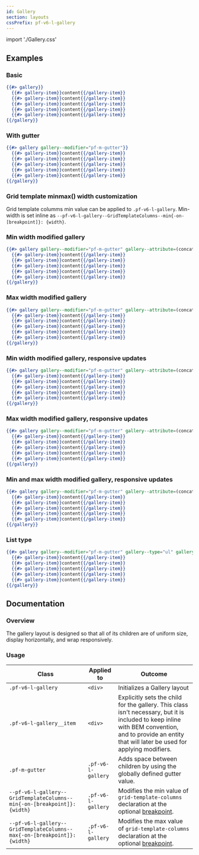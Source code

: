 ```yaml
---
id: Gallery
section: layouts
cssPrefix: pf-v6-l-gallery
---
```


import './Gallery.css'

## Examples

### Basic

```hbs
{{#> gallery}}
  {{#> gallery-item}}content{{/gallery-item}}
  {{#> gallery-item}}content{{/gallery-item}}
  {{#> gallery-item}}content{{/gallery-item}}
  {{#> gallery-item}}content{{/gallery-item}}
  {{#> gallery-item}}content{{/gallery-item}}
{{/gallery}}
```

### With gutter

```hbs
{{#> gallery gallery--modifier="pf-m-gutter"}}
  {{#> gallery-item}}content{{/gallery-item}}
  {{#> gallery-item}}content{{/gallery-item}}
  {{#> gallery-item}}content{{/gallery-item}}
  {{#> gallery-item}}content{{/gallery-item}}
  {{#> gallery-item}}content{{/gallery-item}}
{{/gallery}}
```

### Grid template minmax() width customization

Grid template columms min value can be applied to <code>.pf-v6-l-gallery</code>. Min-width is set inline as `--pf-v6-l-gallery--GridTemplateColumns--min{-on-[breakpoint]}: {width}`.

### Min width modified gallery

```hbs
{{#> gallery gallery--modifier="pf-m-gutter" gallery--attribute=(concat 'style="--' (pfv "unset-prefix") 'l-gallery--GridTemplateColumns--min: 150px;"')}}
  {{#> gallery-item}}content{{/gallery-item}}
  {{#> gallery-item}}content{{/gallery-item}}
  {{#> gallery-item}}content{{/gallery-item}}
  {{#> gallery-item}}content{{/gallery-item}}
  {{#> gallery-item}}content{{/gallery-item}}
{{/gallery}}
```

### Max width modified gallery

```hbs
{{#> gallery gallery--modifier="pf-m-gutter" gallery--attribute=(concat 'style="--' (pfv "unset-prefix") 'l-gallery--GridTemplateColumns--max: 300px;"')}}
  {{#> gallery-item}}content{{/gallery-item}}
  {{#> gallery-item}}content{{/gallery-item}}
  {{#> gallery-item}}content{{/gallery-item}}
  {{#> gallery-item}}content{{/gallery-item}}
  {{#> gallery-item}}content{{/gallery-item}}
{{/gallery}}
```

### Min width modified gallery, responsive updates

```hbs
{{#> gallery gallery--modifier="pf-m-gutter" gallery--attribute=(concat 'style="--' (pfv "unset-prefix") 'l-gallery--GridTemplateColumns--min-on-md: 100px; --' (pfv "unset-prefix") 'l-gallery--GridTemplateColumns--min-on-lg: 150px; --' (pfv "unset-prefix") 'l-gallery--GridTemplateColumns--min-on-xl: 200px; --' (pfv "unset-prefix") 'l-gallery--GridTemplateColumns--min-on-2xl: 300px;"')}}
  {{#> gallery-item}}content{{/gallery-item}}
  {{#> gallery-item}}content{{/gallery-item}}
  {{#> gallery-item}}content{{/gallery-item}}
  {{#> gallery-item}}content{{/gallery-item}}
  {{#> gallery-item}}content{{/gallery-item}}
{{/gallery}}
```

### Max width modified gallery, responsive updates

```hbs
{{#> gallery gallery--modifier="pf-m-gutter" gallery--attribute=(concat 'style="--' (pfv "unset-prefix") 'l-gallery--GridTemplateColumns--max-on-md: 280px; --' (pfv "unset-prefix") 'l-gallery--GridTemplateColumns--max-on-lg: 320px; --' (pfv "unset-prefix") 'l-gallery--GridTemplateColumns--max-on-2xl: 400px;"')}}
  {{#> gallery-item}}content{{/gallery-item}}
  {{#> gallery-item}}content{{/gallery-item}}
  {{#> gallery-item}}content{{/gallery-item}}
  {{#> gallery-item}}content{{/gallery-item}}
  {{#> gallery-item}}content{{/gallery-item}}
{{/gallery}}
```

### Min and max width modified gallery, responsive updates

```hbs
{{#> gallery gallery--modifier="pf-m-gutter" gallery--attribute=(concat 'style="--' (pfv "unset-prefix") 'l-gallery--GridTemplateColumns--min: 100%; --' (pfv "unset-prefix") 'l-gallery--GridTemplateColumns--min-on-md: 100px; --' (pfv "unset-prefix") 'l-gallery--GridTemplateColumns--max-on-md: 200px; --' (pfv "unset-prefix") 'l-gallery--GridTemplateColumns--min-on-xl: 300px; --' (pfv "unset-prefix") 'l-gallery--GridTemplateColumns--max-on-xl: 1fr;"')}}
  {{#> gallery-item}}content{{/gallery-item}}
  {{#> gallery-item}}content{{/gallery-item}}
  {{#> gallery-item}}content{{/gallery-item}}
  {{#> gallery-item}}content{{/gallery-item}}
  {{#> gallery-item}}content{{/gallery-item}}
{{/gallery}}
```

### List type

```hbs
{{#> gallery gallery--modifier="pf-m-gutter" gallery--type="ul" gallery-item--type="li"}}
  {{#> gallery-item}}content{{/gallery-item}}
  {{#> gallery-item}}content{{/gallery-item}}
  {{#> gallery-item}}content{{/gallery-item}}
  {{#> gallery-item}}content{{/gallery-item}}
  {{#> gallery-item}}content{{/gallery-item}}
{{/gallery}}
```

## Documentation

### Overview

The gallery layout is designed so that all of its children are of uniform size, display horizontally, and wrap responsively.

### Usage

| Class                                                                    | Applied to         | Outcome                                                                                                                                                                                                |
| ------------------------------------------------------------------------ | ------------------ | ------------------------------------------------------------------------------------------------------------------------------------------------------------------------------------------------------ |
| `.pf-v6-l-gallery`                                                       | `<div>`            | Initializes a Gallery layout                                                                                                                                                                           |
| `.pf-v6-l-gallery__item`                                                 | `<div>`            | Explicitly sets the child for the gallery. This class isn't necessary, but it is included to keep inline with BEM convention, and to provide an entity that will later be used for applying modifiers. |
| `.pf-m-gutter`                                                           | `.pf-v6-l-gallery` | Adds space between children by using the globally defined gutter value.                                                                                                                                |
| `--pf-v6-l-gallery--GridTemplateColumns--min{-on-[breakpoint]}: {width}` | `.pf-v6-l-gallery` | Modifies the min value of `grid-template-columns` declaration at the optional [breakpoint](/developer-resources/global-css-variables#breakpoint-variables-and-class-suffixes).                         |
| `--pf-v6-l-gallery--GridTemplateColumns--max{-on-[breakpoint]}: {width}` | `.pf-v6-l-gallery` | Modifies the max value of `grid-template-columns` declaration at the optional [breakpoint](/developer-resources/global-css-variables#breakpoint-variables-and-class-suffixes).                         |
